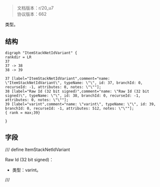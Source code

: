 # <!-- md:samp ItemStackNetIdVariant -->

> 文档版本：r/20_u7<br/>协议版本：662

<!-- md:samp ItemStackNetIdVariant -->类型。

## 结构

```viz
digraph "ItemStackNetIdVariant" {
rankdir = LR
37
37 -> 38
38 -> 39

37 [label="ItemStackNetIdVariant",comment="name: \"ItemStackNetIdVariant\", typeName: \"\", id: 37, branchId: 0, recurseId: -1, attributes: 0, notes: \"\""];
38 [label="Raw Id (32 bit signed)",comment="name: \"Raw Id (32 bit signed)\", typeName: \"\", id: 38, branchId: 0, recurseId: -1, attributes: 0, notes: \"\""];
39 [label="varint",comment="name: \"varint\", typeName: \"\", id: 39, branchId: 0, recurseId: -1, attributes: 512, notes: \"\""];
{ rank = max;39}

}

```

## 字段

/// define
ItemStackNetIdVariant

Raw Id (32 bit signed)：<!-- md:samp varint -->

- 类型：varint。


///
